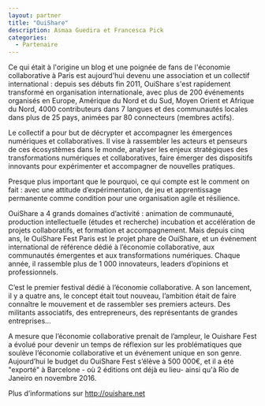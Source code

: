 ```yaml
---
layout: partner
title: "OuiShare"
description: Asmaa Guedira et Francesca Pick
categories:
  - Partenaire
---
```

Ce qui était à l'origine un blog et une poignée de fans de l'économie collaborative à Paris est aujourd'hui devenu une association et un collectif international : depuis ses débuts fin 2011, OuiShare s'est rapidement transformé en organisation internationale, avec plus de 200 événements organisés en Europe, Amérique du Nord et du Sud, Moyen Orient et Afrique du Nord, 4000 contributeurs dans 7 langues et des communautés locales dans plus de 25 pays, animées par 80 connecteurs (membres actifs).

Le collectif a pour but de décrypter et accompagner les émergences numériques et collaboratives. Il vise à rassembler les acteurs et penseurs de ces écosystèmes dans le monde, analyser les enjeux stratégiques des transformations numériques et collaboratives, faire émerger des dispositifs innovants pour expérimenter et accompagner de nouvelles pratiques.

Presque plus important que le pourquoi, ce qui compte est le comment on fait : avec une attitude d’expérimentation, de jeu et apprentissage permanente comme condition pour une organisation agile et résilience.

OuiShare a 4 grands domaines d’activité : animation de communauté, production intellectuelle (études et recherche) incubation et accélération de projets collaboratifs, et formation et accompagnement. Mais depuis cinq ans, le OuiShare Fest Paris est le projet phare de OuiShare, et un événement international de référence dédié à l’économie collaborative, aux communautés émergentes et aux transformations numériques. Chaque année, il rassemble plus de 1 000 innovateurs, leaders d’opinions et professionnels. 

C’est le premier festival dédié à l’économie collaborative. A son lancement, il y a quatre ans, le concept était tout nouveau, l’ambition était de faire connaître le mouvement et de rassembler ses premiers acteurs. Des militants associatifs, des entrepreneurs, des représentants de grandes entreprises… 

A mesure que l’économie collaborative prenait de l’ampleur, le Ouishare Fest a évolué pour devenir un temps de réflexion sur les problématiques que soulève l’économie collaborative et un événement unique en son genre. Aujourd’hui le budget du OuiShare Fest s’élève à 500 000€, et il a été "exporté" à Barcelone - où 2 éditions ont déjà eu lieu- ainsi qu'à Rio de Janeiro en novembre 2016. 

Plus d’informations sur <http://ouishare.net>

